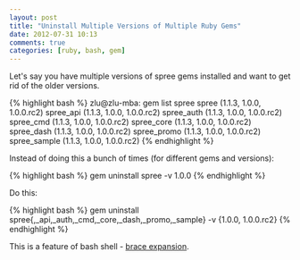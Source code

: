 ```yaml
---
layout: post
title: "Uninstall Multiple Versions of Multiple Ruby Gems"
date: 2012-07-31 10:13
comments: true
categories: [ruby, bash, gem]
---
```


Let's say you have multiple versions of spree gems installed and want to get rid of the older versions.

{% highlight bash %}
zlu@zlu-mba: gem list spree
spree (1.1.3, 1.0.0, 1.0.0.rc2)
spree_api (1.1.3, 1.0.0, 1.0.0.rc2)
spree_auth (1.1.3, 1.0.0, 1.0.0.rc2)
spree_cmd (1.1.3, 1.0.0, 1.0.0.rc2)
spree_core (1.1.3, 1.0.0, 1.0.0.rc2)
spree_dash (1.1.3, 1.0.0, 1.0.0.rc2)
spree_promo (1.1.3, 1.0.0, 1.0.0.rc2)
spree_sample (1.1.3, 1.0.0, 1.0.0.rc2)
{% endhighlight %}

Instead of doing this a bunch of times (for different gems and versions):

{% highlight bash %}
gem uninstall spree -v 1.0.0
{% endhighlight %}

Do this:

{% highlight bash %}
gem uninstall spree{,_api,_auth,_cmd,_core,_dash,_promo,_sample} -v {1.0.0, 1.0.0.rc2}
{% endhighlight %}

This is a feature of bash shell - [brace expansion](http://www.gnu.org/software/bash/manual/html_node/Brace-Expansion.html#Brace-Expansion).
